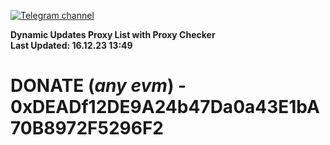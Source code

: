 [![Telegram channel](https://img.shields.io/endpoint?url=https://runkit.io/damiankrawczyk/telegram-badge/branches/master?url=https://t.me/n4z4v0d)](https://t.me/n4z4v0d) 

**Dynamic Updates Proxy List with Proxy Checker**  
**Last Updated: 16.12.23 13:49**

# DONATE (_any evm_) - 0xDEADf12DE9A24b47Da0a43E1bA70B8972F5296F2
